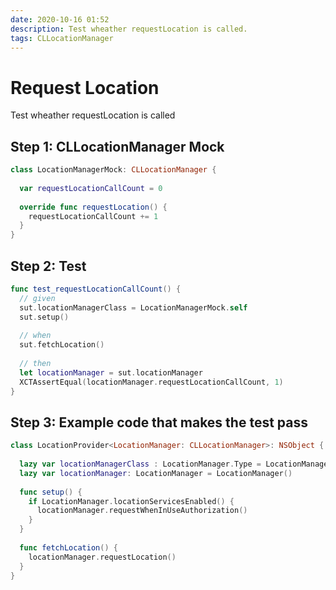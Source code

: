 ```yaml
---
date: 2020-10-16 01:52
description: Test wheather requestLocation is called.
tags: CLLocationManager
---
```


# Request Location

Test wheather requestLocation is called

## Step 1: CLLocationManager Mock

```swift
class LocationManagerMock: CLLocationManager {
  
  var requestLocationCallCount = 0
  
  override func requestLocation() {
    requestLocationCallCount += 1
  }
}
```

## Step 2: Test

```swift
func test_requestLocationCallCount() {
  // given
  sut.locationManagerClass = LocationManagerMock.self
  sut.setup()
  
  // when
  sut.fetchLocation()
  
  // then
  let locationManager = sut.locationManager
  XCTAssertEqual(locationManager.requestLocationCallCount, 1)
}
```

## Step 3: Example code that makes the test pass

```swift
class LocationProvider<LocationManager: CLLocationManager>: NSObject {
  
  lazy var locationManagerClass : LocationManager.Type = LocationManager.self
  lazy var locationManager: LocationManager = LocationManager()
  
  func setup() {
    if LocationManager.locationServicesEnabled() {
      locationManager.requestWhenInUseAuthorization()
    }
  }
  
  func fetchLocation() {
    locationManager.requestLocation()
  }
}
```

